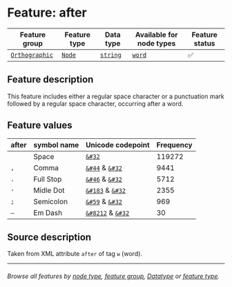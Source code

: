 # Feature: after <a name="start"></a>

Feature group | Feature type | Data type | Available for node types | Feature status
---  | --- | --- | --- | --- 
[`Orthographic`](featuresbygroup.md#orthographic-features) | [`Node`](featuresbyfeaturetype.md#node-features)  | [`string`](featuresbydatatype.md#string-datatype) | [`word`](featuresbynodetype.md#word-nodes) | ✅

## Feature description 

This feature includes either a regular space character or a punctuation mark followed by a regular space character, occurring after a word.

## Feature values 

after | symbol name | Unicode codepoint | Frequency
---  | --- | --- | ---
` ` | Space | [`&#32`](https://www.codetable.net/decimal/32) |  119272
`, ` | Comma  | [`&#44`](https://www.codetable.net/decimal/44) & [`&#32`](https://www.codetable.net/decimal/32)  | 9441
`. ` | Full Stop | [`&#46`](https://www.codetable.net/decimal/46) & [`&#32`](https://www.codetable.net/decimal/32) | 5712
`· ` | Midle Dot | [`&#183`](https://www.codetable.net/decimal/183) & [`&#32`](https://www.codetable.net/decimal/32)| 2355
`; ` | Semicolon | [`&#59`](https://www.codetable.net/decimal/59) & [`&#32`](https://www.codetable.net/decimal/32) | 969
`— ` | Em Dash | [`&#8212`](https://www.codetable.net/decimal/8212) & [`&#32`](https://www.codetable.net/decimal/32) | 30

## Source description

Taken from XML attribute `after` of tag `w` (word).

---
###### *Browse all features by [node type](featuresbynodetype.md#start), [feature group](featuresbygroup.md#start), [Datatype](featuresbydatatype.md#start)  or [feature type](featuresbyfeaturetype.md#start).*
